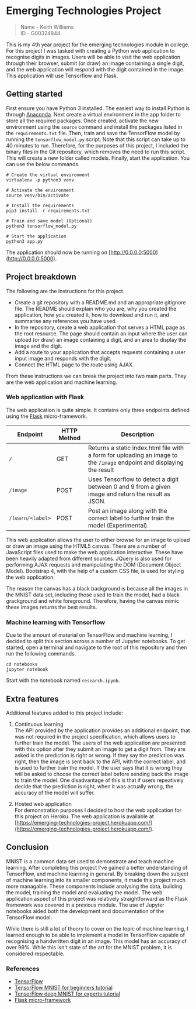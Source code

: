 # Emerging Technologies Project
> Name - Keith Williams  
  ID - G00324844

This is my 4th year project for the emerging technologies module in college. For this project I was tasked with creating a Python web application to recognise digits in images. Users will be able to visit the web application through their browser, submit (or draw) an image containing a single digit, and the web application will respond with the digit contained in the image. This application will use Tensorflow and Flask.

## Getting started
First ensure you have Python 3 installed. The easiest way to install Python is through [Anaconda](https://www.anaconda.com/downloads). Next create a virtual environment in the app folder to store all the required packages. Once created, activate the new environment using the `source` command and install the packages listed in the `requirements.txt` file. Then, train and save the TensorFlow model by running the `tensorflow_model.py` script. Note that this script can take up to 40 minutes to run. Therefore, for the purposes of this project, I included the binary files in the Git repository, which removes the need to run this script. This will create a new folder called models. Finally, start the application. You can use the below commands.

```
# Create the virtual environment
virtualenv -p python3 venv

# Activate the environment
source venv/bin/activate

# Install the requirements
pip3 install -r requirements.txt

# Train and save model (Optional)
python3 tensorflow_model.py

# Start the application
python3 app.py
```

The application should now be running on [http://0.0.0.0:5000](http://0.0.0.0:5000).

## Project breakdown
The following are the instructions for this project.
+ Create a git repository with a README.md and an appropriate gitignore file. The README should explain who you are, why you created the application, how you created it, how to download and run it, and summarise any references you have used.
+ In the repository, create a web application that serves a HTML page as the root resource. The page should contain an input where the user can upload (or draw) an image containing a digit, and an area to display the image and the digit.
+ Add a route to your application that accepts requests containing a user input image and responds with the digit.
+ Connect the HTML page to the route using AJAX.

From these instructions we can break the project into two main parts. They are the web application and machine learning.

### Web application with Flask
The web application is quite simple. It contains only three endpoints defined using the [Flask](http://flask.pocoo.org/) micro-framework.

| Endpoint         | HTTP Method | Description |
|------------------|-------------|-------------|
| `/`              | GET         | Returns a static index.html file with a form for uploading an image to the `/image` endpoint and displaying the result |
| `/image`         | POST        | Uses Tensorflow to detect a digit between 0 and 9 from a given image and return the result as JSON. |
| `/learn/<label>` | POST        | Post an image along with the correct label to further train the model (Experimental). |

This web application allows the user to either browse for an image to upload or draw an image using the HTML5 canvas. There are a number of JavaScript files used to make the web application interactive. These have been heavily adapted from different sources. JQuery is also used for performing AJAX requests and manipulating the DOM (Document Object Model). Bootstrap 4, with the help of a custom CSS file, is used for styling the web application.

The reason the canvas has a black background is because all the images in the MNIST data set, including those used to train the model, had a black grackground and white foreground. Therefore, having the canvas mimic these images returns the best results.

### Machine learning with Tensorflow
Due to the amount of material on TensorFlow and machine learning, I decided to split this section across a number of Jupyter notebooks. To get started, open a terminal and navigate to the root of this repository and then run the following commands.

```
cd notebooks
jupyter notebook
```

Start with the notebook named `research.ipynb`.

## Extra features
Additional features added to this project include:

1. Continuous learning  
The API provided by the application provides an additional endpoint, that was not required in the project specification, which allows users to further train the model. The users of the web application are presented with this option after they submit an image to get a digit from. They are asked is the prediction is right or wrong. If they say the prediction was right, then the image is sent back to the API, with the correct label, and is used to further train the model. If the user says that it is wrong they will be asked to choose the correct label before sending back the image to train the model. One disadvantage of this is that if users repeatively decide that the prediction is right, when it was actually wrong, the accuracy of the model will suffer.

2. Hosted web application  
For demonstration purposes I decided to host the web application for this project on Heroku. The web application is available at [https://emerging-technologies-project.herokuapp.com/](https://emerging-technologies-project.herokuapp.com/).

## Conclusion
MNIST is a common data set used to demonstrate and teach machine learning. After completing this project I've gained a better understanding of TensorFlow, and machine learning in general. By breaking down the subject of machine learning into its smaller components, it made this project much more managable. These components include analysing the data, building the model, training the model and evaluating the model. The web application aspect of this project was relatively straightforward as the Flask framework was covered in a previous module. The use of Jupyter notebooks aided both the development and documentation of the TensorFlow model.

While there is still a lot of theory to cover on the topic of machine learning, I learned enough to be able to implement a model in TensorFlow capable of recognising a handwritten digit in an image. This model has an accuracy of over 99%. While this isn't state of the art for the MNIST problem, it is considered respectable.

### References
+ [TensorFlow](https://www.tensorflow.org/)
+ [TensorFlow MNIST for beginners tutorial](https://www.tensorflow.org/get_started/mnist/beginners)
+ [TensorFlow deep MNIST for experts tutorial](https://www.tensorflow.org/get_started/mnist/pros)
+ [Flask micro-framework](http://flask.pocoo.org/)